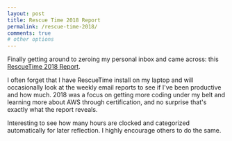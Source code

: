 ```yaml
---
layout: post
title: Rescue Time 2018 Report
permalink: /rescue-time-2018/
comments: true
# other options
---
```


Finally getting around to zeroing my personal inbox and came across: this [RescueTime 2018 Report](https://www.rescuetime.com/year-in-review/2018/B63TZJdORSGqF_4QQ9imcWXXlraNJqK7bhOlxfiT).

I often forget that I have RescueTime install on my laptop and will occasionally look at the weekly email reports to see if I've been productive and how much. 2018 was a focus on getting more coding under my belt and learning more about AWS through certification, and no surprise that's exactly what the report reveals.

Interesting to see how many hours are clocked and categorized automatically for later reflection. I highly encourage others to do the same.


